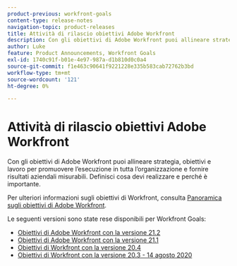 ```yaml
---
product-previous: workfront-goals
content-type: release-notes
navigation-topic: product-releases
title: Attività di rilascio obiettivi Adobe Workfront
description: Con gli obiettivi di Adobe Workfront puoi allineare strategia, obiettivi e lavoro per promuovere l’esecuzione in tutta l’organizzazione e fornire risultati aziendali misurabili. Definisci cosa devi realizzare e perché è importante.
author: Luke
feature: Product Announcements, Workfront Goals
exl-id: 1740c91f-b01e-4e97-987a-d1b810d0c0a4
source-git-commit: f1e463c90641f9221228e335b583cab72762b3bd
workflow-type: tm+mt
source-wordcount: '121'
ht-degree: 0%

---
```


# Attività di rilascio obiettivi Adobe Workfront

Con gli obiettivi di Adobe Workfront puoi allineare strategia, obiettivi e lavoro per promuovere l’esecuzione in tutta l’organizzazione e fornire risultati aziendali misurabili. Definisci cosa devi realizzare e perché è importante.

Per ulteriori informazioni sugli obiettivi di Workfront, consulta [Panoramica sugli obiettivi di Adobe Workfront](../../../workfront-goals/goal-management/wf-goals-overview.md).

Le seguenti versioni sono state rese disponibili per Workfront Goals:

* [Obiettivi di Adobe Workfront con la versione 21.2](../../../product-announcements/product-releases/goals-release-activity/goals-21.2-release/goals-release-21-2.md)
* [Obiettivi di Adobe Workfront con la versione 21.1](../../../product-announcements/product-releases/goals-release-activity/goals-release-21-1.md)
* [Obiettivi di Workfront con la versione 20.4](../../../product-announcements/product-releases/goals-release-activity/goals-release-20-4.md)
* [Obiettivi di Workfront con la versione 20.3 - 14 agosto 2020](../../../product-announcements/product-releases/goals-release-activity/goals-release-20-3.md)
